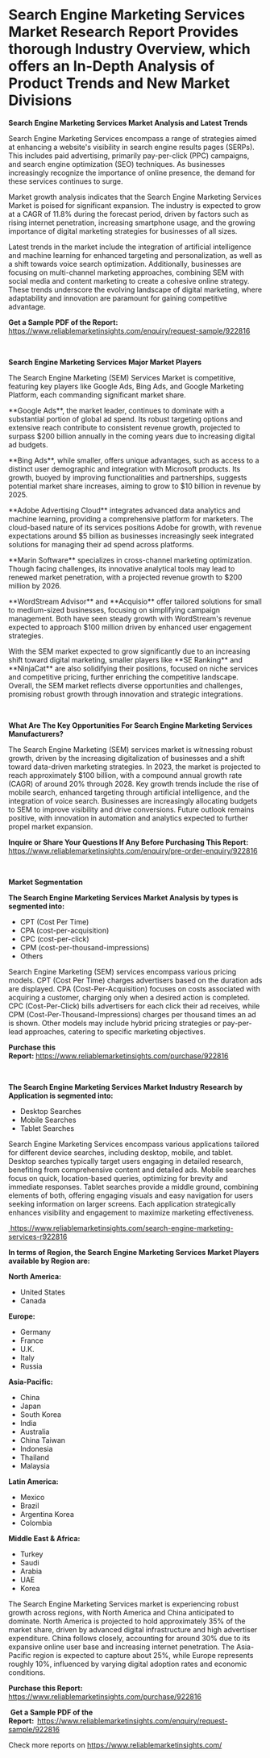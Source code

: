 <p><h1>Search Engine Marketing Services Market Research Report Provides thorough Industry Overview, which offers an In-Depth Analysis of Product Trends and New Market Divisions</h1></p><p><strong>Search Engine Marketing Services Market Analysis and Latest Trends</strong></p>
<p><p>Search Engine Marketing Services encompass a range of strategies aimed at enhancing a website's visibility in search engine results pages (SERPs). This includes paid advertising, primarily pay-per-click (PPC) campaigns, and search engine optimization (SEO) techniques. As businesses increasingly recognize the importance of online presence, the demand for these services continues to surge.</p><p>Market growth analysis indicates that the Search Engine Marketing Services Market is poised for significant expansion. The industry is expected to grow at a CAGR of 11.8% during the forecast period, driven by factors such as rising internet penetration, increasing smartphone usage, and the growing importance of digital marketing strategies for businesses of all sizes. </p><p>Latest trends in the market include the integration of artificial intelligence and machine learning for enhanced targeting and personalization, as well as a shift towards voice search optimization. Additionally, businesses are focusing on multi-channel marketing approaches, combining SEM with social media and content marketing to create a cohesive online strategy. These trends underscore the evolving landscape of digital marketing, where adaptability and innovation are paramount for gaining competitive advantage.</p></p>
<p><strong>Get a Sample PDF of the Report:&nbsp;</strong> <a href="https://www.reliablemarketinsights.com/enquiry/request-sample/922816?utm_campaign=3015&utm_medium=2&utm_source=Github&utm_content=ia&utm_term=07032025&utm_id=search-engine-marketing-services">https://www.reliablemarketinsights.com/enquiry/request-sample/922816</a></p>
<p>&nbsp;</p>
<p><strong>Search Engine Marketing Services Major Market Players</strong></p>
<p><p>The Search Engine Marketing (SEM) Services Market is competitive, featuring key players like Google Ads, Bing Ads, and Google Marketing Platform, each commanding significant market share.</p><p>**Google Ads**, the market leader, continues to dominate with a substantial portion of global ad spend. Its robust targeting options and extensive reach contribute to consistent revenue growth, projected to surpass $200 billion annually in the coming years due to increasing digital ad budgets.</p><p>**Bing Ads**, while smaller, offers unique advantages, such as access to a distinct user demographic and integration with Microsoft products. Its growth, buoyed by improving functionalities and partnerships, suggests potential market share increases, aiming to grow to $10 billion in revenue by 2025.</p><p>**Adobe Advertising Cloud** integrates advanced data analytics and machine learning, providing a comprehensive platform for marketers. The cloud-based nature of its services positions Adobe for growth, with revenue expectations around $5 billion as businesses increasingly seek integrated solutions for managing their ad spend across platforms.</p><p>**Marin Software** specializes in cross-channel marketing optimization. Though facing challenges, its innovative analytical tools may lead to renewed market penetration, with a projected revenue growth to $200 million by 2026.</p><p>**WordStream Advisor** and **Acquisio** offer tailored solutions for small to medium-sized businesses, focusing on simplifying campaign management. Both have seen steady growth with WordStream's revenue expected to approach $100 million driven by enhanced user engagement strategies.</p><p>With the SEM market expected to grow significantly due to an increasing shift toward digital marketing, smaller players like **SE Ranking** and **NinjaCat** are also solidifying their positions, focused on niche services and competitive pricing, further enriching the competitive landscape. Overall, the SEM market reflects diverse opportunities and challenges, promising robust growth through innovation and strategic integrations.</p></p>
<p>&nbsp;</p>
<p><strong>What Are The Key Opportunities For Search Engine Marketing Services Manufacturers?</strong></p>
<p><p>The Search Engine Marketing (SEM) services market is witnessing robust growth, driven by the increasing digitalization of businesses and a shift toward data-driven marketing strategies. In 2023, the market is projected to reach approximately $100 billion, with a compound annual growth rate (CAGR) of around 20% through 2028. Key growth trends include the rise of mobile search, enhanced targeting through artificial intelligence, and the integration of voice search. Businesses are increasingly allocating budgets to SEM to improve visibility and drive conversions. Future outlook remains positive, with innovation in automation and analytics expected to further propel market expansion.</p></p>
<p><strong>Inquire or Share Your Questions If Any Before Purchasing This Report:</strong> <a href="https://www.reliablemarketinsights.com/enquiry/pre-order-enquiry/922816?utm_campaign=3015&utm_medium=2&utm_source=Github&utm_content=ia&utm_term=07032025&utm_id=search-engine-marketing-services">https://www.reliablemarketinsights.com/enquiry/pre-order-enquiry/922816</a></p>
<p>&nbsp;</p>
<p><strong>Market Segmentation</strong></p>
<p><strong>The Search Engine Marketing Services Market Analysis by types is segmented into:</strong></p>
<p><ul><li>CPT (Cost Per Time)</li><li>CPA (cost-per-acquisition)</li><li>CPC (cost-per-click)</li><li>CPM (cost-per-thousand-impressions)</li><li>Others</li></ul></p>
<p><p>Search Engine Marketing (SEM) services encompass various pricing models. CPT (Cost Per Time) charges advertisers based on the duration ads are displayed. CPA (Cost-Per-Acquisition) focuses on costs associated with acquiring a customer, charging only when a desired action is completed. CPC (Cost-Per-Click) bills advertisers for each click their ad receives, while CPM (Cost-Per-Thousand-Impressions) charges per thousand times an ad is shown. Other models may include hybrid pricing strategies or pay-per-lead approaches, catering to specific marketing objectives.</p></p>
<p><strong>Purchase this Report:&nbsp;</strong><a href="https://www.reliablemarketinsights.com/purchase/922816?utm_campaign=3015&utm_medium=2&utm_source=Github&utm_content=ia&utm_term=07032025&utm_id=search-engine-marketing-services">https://www.reliablemarketinsights.com/purchase/922816</a></p>
<p>&nbsp;</p>
<p><strong>The Search Engine Marketing Services Market Industry Research by Application is segmented into:</strong></p>
<p><ul><li>Desktop Searches</li><li>Mobile Searches</li><li>Tablet Searches</li></ul></p>
<p><p>Search Engine Marketing Services encompass various applications tailored for different device searches, including desktop, mobile, and tablet. Desktop searches typically target users engaging in detailed research, benefiting from comprehensive content and detailed ads. Mobile searches focus on quick, location-based queries, optimizing for brevity and immediate responses. Tablet searches provide a middle ground, combining elements of both, offering engaging visuals and easy navigation for users seeking information on larger screens. Each application strategically enhances visibility and engagement to maximize marketing effectiveness.</p></p>
<p><a href="https://www.reliablemarketinsights.com/search-engine-marketing-services-r922816?utm_campaign=3015&utm_medium=2&utm_source=Github&utm_content=ia&utm_term=07032025&utm_id=search-engine-marketing-services">&nbsp;https://www.reliablemarketinsights.com/search-engine-marketing-services-r922816</a></p>
<p><strong>In terms of Region, the Search Engine Marketing Services Market Players available by Region are:</strong></p>
<p>
    <p> <strong> North America: </strong>
        <ul>
            <li>United States</li>
            <li>Canada</li>
        </ul>
        </p> 
    <p> <strong> Europe: </strong>
        <ul>
            <li>Germany</li>
            <li>France</li>
            <li>U.K.</li>
            <li>Italy</li>
            <li>Russia</li>
        </ul>
        </p> 
    <p> <strong> Asia-Pacific: </strong>
        <ul>
            <li>China</li>
            <li>Japan</li>
            <li>South Korea</li>
            <li>India</li>
            <li>Australia</li>
            <li>China Taiwan</li>
            <li>Indonesia</li>
            <li>Thailand</li>
            <li>Malaysia</li>
        </ul>
        </p> 
    <p> <strong> Latin America: </strong>
        <ul>
            <li>Mexico</li>
            <li>Brazil</li>
            <li>Argentina Korea</li>
            <li>Colombia</li>
        </ul>
        </p> 
    <p> <strong> Middle East & Africa: </strong>
        <ul>
            <li>Turkey</li>
            <li>Saudi</li>
            <li>Arabia</li>
            <li>UAE</li>
            <li>Korea</li>
        </ul>
    </p>
    </p>
<p><p>The Search Engine Marketing Services market is experiencing robust growth across regions, with North America and China anticipated to dominate. North America is projected to hold approximately 35% of the market share, driven by advanced digital infrastructure and high advertiser expenditure. China follows closely, accounting for around 30% due to its expansive online user base and increasing internet penetration. The Asia-Pacific region is expected to capture about 25%, while Europe represents roughly 10%, influenced by varying digital adoption rates and economic conditions.</p></p>
<p><strong>Purchase this Report: </strong><a href="https://www.reliablemarketinsights.com/purchase/922816?utm_campaign=3015&utm_medium=2&utm_source=Github&utm_content=ia&utm_term=07032025&utm_id=search-engine-marketing-services">https://www.reliablemarketinsights.com/purchase/922816</a></p>
<p>&nbsp;<strong>Get a Sample PDF of the Report:&nbsp;&nbsp;</strong><a href="https://www.reliablemarketinsights.com/enquiry/request-sample/922816?utm_campaign=3015&utm_medium=2&utm_source=Github&utm_content=ia&utm_term=07032025&utm_id=search-engine-marketing-services">https://www.reliablemarketinsights.com/enquiry/request-sample/922816</a></p>
<p><strong></strong></p>
<p>Check more reports on <a href="https://www.reliablemarketinsights.com/?utm_campaign=3015&utm_medium=2&utm_source=Github&utm_content=ia&utm_term=07032025&utm_id=search-engine-marketing-services">https://www.reliablemarketinsights.com/</a></p>